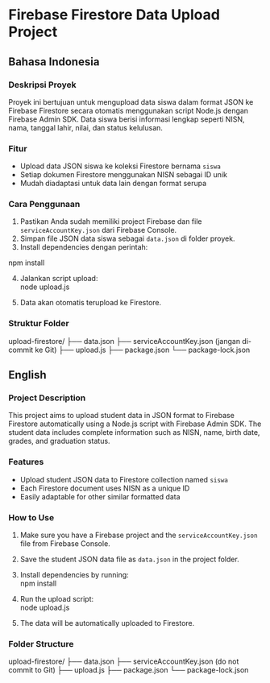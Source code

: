 # Firebase Firestore Data Upload Project

## Bahasa Indonesia

### Deskripsi Proyek
Proyek ini bertujuan untuk mengupload data siswa dalam format JSON ke Firebase Firestore secara otomatis menggunakan script Node.js dengan Firebase Admin SDK. Data siswa berisi informasi lengkap seperti NISN, nama, tanggal lahir, nilai, dan status kelulusan.

### Fitur
- Upload data JSON siswa ke koleksi Firestore bernama `siswa`  
- Setiap dokumen Firestore menggunakan NISN sebagai ID unik  
- Mudah diadaptasi untuk data lain dengan format serupa  

### Cara Penggunaan
1. Pastikan Anda sudah memiliki project Firebase dan file `serviceAccountKey.json` dari Firebase Console.  
2. Simpan file JSON data siswa sebagai `data.json` di folder proyek.  
3. Install dependencies dengan perintah:  

npm install


4. Jalankan script upload:  
node upload.js


5. Data akan otomatis terupload ke Firestore.  

### Struktur Folder
upload-firestore/
├── data.json
├── serviceAccountKey.json (jangan di-commit ke Git)
├── upload.js
├── package.json
└── package-lock.json




## English

### Project Description
This project aims to upload student data in JSON format to Firebase Firestore automatically using a Node.js script with Firebase Admin SDK. The student data includes complete information such as NISN, name, birth date, grades, and graduation status.

### Features
- Upload student JSON data to Firestore collection named `siswa`  
- Each Firestore document uses NISN as a unique ID  
- Easily adaptable for other similar formatted data  

### How to Use
1. Make sure you have a Firebase project and the `serviceAccountKey.json` file from Firebase Console.  
2. Save the student JSON data file as `data.json` in the project folder.  
3. Install dependencies by running:  
npm install


4. Run the upload script:  
node upload.js


5. The data will be automatically uploaded to Firestore.  

### Folder Structure
upload-firestore/
├── data.json
├── serviceAccountKey.json (do not commit to Git)
├── upload.js
├── package.json
└── package-lock.json